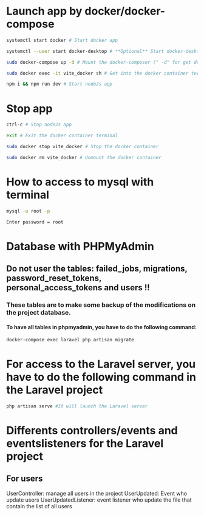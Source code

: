 # Launch app by docker/docker-compose

```bash
systemctl start docker # Start docker app

systemctl --user start docker-desktop # **Optional** Start docker-desktop (for dev only, not prod)

sudo docker-compose up -d # Mount the docker-composer (" -d" for get detached of the container on the current terminal)

sudo docker exec -it vite_docker sh # Get into the docker container terminal

npm i && npm run dev # Start nodeJs app

```

# Stop app

```bash
ctrl-c # Stop nodeJs app

exit # Exit the docker container terminal

sudo docker stop vite_docker # Stop the docker container

sudo docker rm vite_docker # Unmount the docker container
```

# How to access to mysql with terminal 
```bash
mysql -u root -p

Enter password = root
```
# Database with PHPMyAdmin
## Do not user the tables: failed_jobs, migrations, password_reset_tokens, personal_access_tokens and users !! 
### These tables are to make some backup of the modifications on the project database.

#### To have all tables in phpmyadmin, you have to do the following command:
```bash
docker-compose exec laravel php artisan migrate
```

# For access to the Laravel server, you have to do the following command in the Laravel project
```bash
php artisan serve #It will launch the Laravel server
```

# Differents controllers/events and eventslisteners for the Laravel project

## For users
UserController: manage all users in the project
UserUpdated: Event who update users
UserUpdatedListener: event listener who update the file that contain the list of all users
